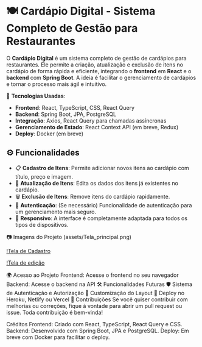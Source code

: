 # 🍽️ Cardápio Digital - Sistema Completo de Gestão para Restaurantes

O **Cardápio Digital** é um sistema completo de gestão de cardápios para restaurantes. Ele permite a criação, atualização e exclusão de itens no cardápio de forma rápida e eficiente, integrando o **frontend** em **React** e o **backend** com **Spring Boot**. A ideia é facilitar o gerenciamento de cardápios e tornar o processo mais ágil e intuitivo.

🔗 **Tecnologias Usadas**:
- **Frontend**: React, TypeScript, CSS, React Query
- **Backend**: Spring Boot, JPA, PostgreSQL
- **Integração**: Axios, React Query para chamadas assíncronas
- **Gerenciamento de Estado**: React Context API (em breve, Redux)
- **Deploy**: Docker (em breve)

## ⚙️ Funcionalidades
- 📋 **Cadastro de Itens**: Permite adicionar novos itens ao cardápio com título, preço e imagem.
- 🔄 **Atualização de Itens**: Edita os dados dos itens já existentes no cardápio.
- 🗑️ **Exclusão de Itens**: Remove itens do cardápio rapidamente.
- 🔑 **Autenticação**: (Se necessário) Funcionalidade de autenticação para um gerenciamento mais seguro.
- 📱 **Responsivo**: A interface é completamente adaptada para todos os tipos de dispositivos.

📷 Imagens do Projeto
(assets/Tela_principal.png)

[!Tela de Cadastro](assets/Tela_de_Cadastro.png)

[!Tela de edição](assets/Tela_de_edicao.png)

🌍 Acesso ao Projeto
Frontend: Acesse o frontend no seu navegador
Backend: Acesse o backend na API
🛠️ Funcionalidades Futuras
🛡️ Sistema de Autenticação e Autorização
🎨 Customização do Layout
🚀 Deploy no Heroku, Netlify ou Vercel
📌 Contribuições
Se você quiser contribuir com melhorias ou correções, fique à vontade para abrir um pull request ou issue. Toda contribuição é bem-vinda!

Créditos
Frontend: Criado com React, TypeScript, React Query e CSS.
Backend: Desenvolvido com Spring Boot, JPA e PostgreSQL.
Deploy: Em breve com Docker para facilitar o deploy.
